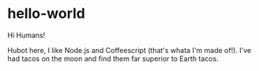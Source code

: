 # hello-world

Hi Humans!

Hubot here, I like Node.js and Coffeescript (that's whata I'm made of!).
I've had tacos on the moon and find them far superior to Earth tacos.

